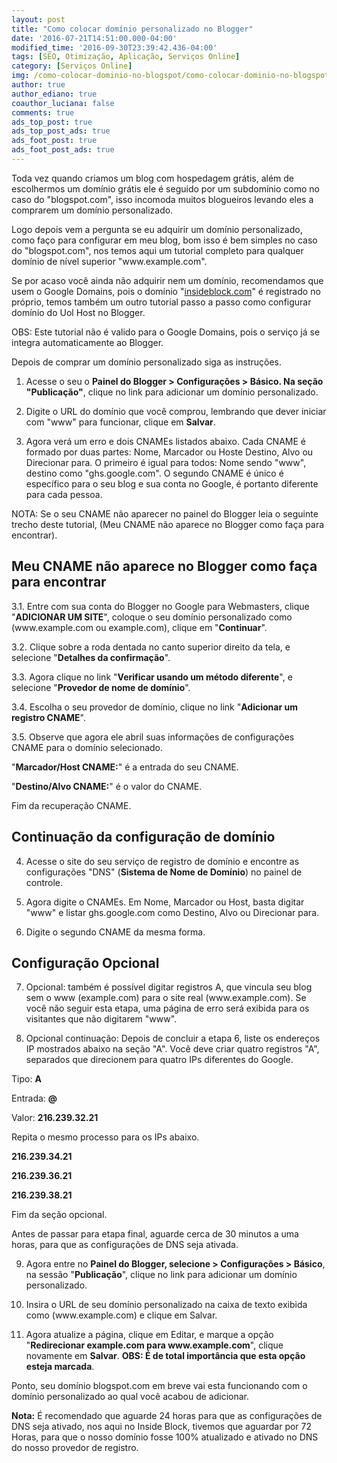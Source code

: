 ```yaml
---
layout: post
title: "Como colocar domínio personalizado no Blogger"
date: '2016-07-21T14:51:00.000-04:00'
modified_time: '2016-09-30T23:39:42.436-04:00'
tags: [SEO, Otimização, Aplicação, Serviços Online]
category: [Serviços Online]
img: /como-colocar-dominio-no-blogspot/como-colocar-dominio-no-blogspot.jpg
author: true
author_ediano: true
coauthor_luciana: false
comments: true
ads_top_post: true
ads_top_post_ads: true
ads_foot_post: true
ads_foot_post_ads: true
---
```


Toda vez quando criamos um blog com hospedagem grátis, além de escolhermos um domínio grátis ele é seguido por um subdomínio como no caso do "blogspot<span/>.com", isso incomoda muitos blogueiros levando eles a comprarem um domínio personalizado.

Logo depois vem a pergunta se eu adquirir um domínio personalizado, como faço para configurar em meu blog, bom isso é bem simples no caso do "blogspot<span/>.com", nos temos aqui um tutorial completo para qualquer domínio de nível superior "www<span/>.example<span/>.com".

Se por acaso você ainda não adquirir nem um domínio, recomendamos que usem o Google Domains, pois o domínio "<a href="//www.insideblock.com">insideblock.com</a>" é registrado no próprio, temos também um outro tutorial passo a passo como configurar domínio do Uol Host no Blogger.

OBS: Este tutorial não é valido para o Google Domains, pois o serviço já se integra automaticamente ao Blogger.

Depois de comprar um domínio personalizado siga as instruções.

1. Acesse o seu o **Painel do Blogger > Configurações > Básico. Na seção "Publicação"**, clique no link para adicionar um domínio personalizado.

2. Digite o URL do domínio que você comprou, lembrando que dever iniciar com "www" para funcionar, clique em **Salvar**.

3. Agora verá um erro e dois CNAMEs listados abaixo. Cada CNAME é formado por duas partes: Nome, Marcador ou Hoste Destino, Alvo ou Direcionar para. O primeiro é igual para todos: Nome sendo "www", destino como "ghs<span/>.google<span/>.com". O segundo CNAME é único é específico para o seu blog e sua conta no Google, é portanto diferente para cada pessoa.

NOTA: Se o seu CNAME não aparecer no painel do Blogger leia o seguinte trecho deste tutorial, (Meu CNAME não aparece no Blogger como faça para encontrar).

## Meu CNAME não aparece no Blogger como faça para encontrar
3.1. Entre com sua conta do Blogger no Google para Webmasters, clique "**ADICIONAR UM SITE**", coloque o seu domínio personalizado como (www<span/>.example<span/>.com ou example<span/>.com), clique em "**Continuar**".

3.2. Clique sobre a roda dentada no canto superior direito da tela, e selecione "**Detalhes da confirmação**".

3.3. Agora clique no link "**Verificar usando um método diferente**", e selecione "**Provedor de nome de domínio**".

3.4. Escolha o seu provedor de domínio, clique no link "**Adicionar um registro CNAME**".

3.5. Observe que agora ele abril suas informações de configurações CNAME para o domínio selecionado.

"**Marcador/Host CNAME:**" é a entrada do seu CNAME.

"**Destino/Alvo CNAME:**" é o valor do CNAME.

Fim da recuperação CNAME.

## Continuação da configuração de domínio
4. Acesse o site do seu serviço de registro de domínio e encontre as configurações "DNS" (**Sistema de Nome de Domínio**) no painel de controle.

5. Agora digite o CNAMEs. Em Nome, Marcador ou Host, basta digitar "www" e listar ghs<span/>.google<span/>.com como Destino, Alvo ou Direcionar para.

6. Digite o segundo CNAME da mesma forma.

## Configuração Opcional
7. Opcional: também é possível digitar registros A, que vincula seu blog sem o www (example<span/>.com) para o site real (www<span/>.example<span/>.com). Se você não seguir esta etapa, uma página de erro será exibida para os visitantes que não digitarem "www".

8. Opcional continuação: Depois de concluir a etapa 6, liste os endereços IP mostrados abaixo na seção "A". Você deve criar quatro registros "A", separados que direcionem para quatro IPs diferentes do Google.

Tipo: **A**

Entrada: **@**

Valor: **216.239.32.21**

Repita o mesmo processo para os IPs abaixo.

**216.239.34.21**

**216.239.36.21**

**216.239.38.21**

Fim da seção opcional.

Antes de passar para etapa final, aguarde cerca de 30 minutos a uma horas, para que as configurações de DNS seja ativada.

9. Agora entre no **Painel do Blogger, selecione > Configurações > Básico**, na sessão "**Publicação**", clique no link para adicionar um domínio personalizado.

10. Insira o URL de seu domínio personalizado na caixa de texto exibida como (www<span/>.example<span/>.com) e clique em Salvar.

11. Agora atualize a página, clique em Editar, e marque a opção "**Redirecionar example<span/>.com para www<span/>.example<span/>.com**", clique novamente em **Salvar**. **OBS: É  de total importância que esta opção esteja marcada**.

Ponto, seu domínio blogspot<span/>.com em breve vai esta funcionando com o domínio personalizado ao qual você acabou de adicionar.

**Nota:** É recomendado que aguarde 24 horas para que as configurações de DNS seja ativado, nos aqui no Inside Block, tivemos que aguardar por 72 Horas, para que o nosso domínio fosse 100% atualizado e ativado no DNS do nosso provedor de registro.